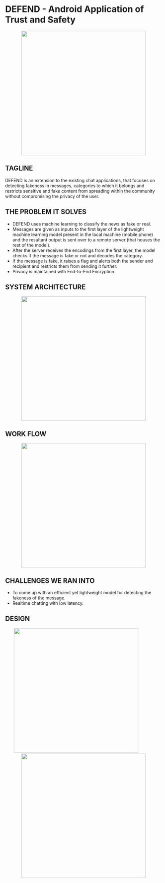 # DEFEND - Android Application of Trust and Safety

<p align="center">
<img src="https://github.com/atharva-satpute/propublic_androiddevelopment_hack21/blob/main/Images/DEFEND.jpg" height="400">
</p>

## TAGLINE
DEFEND is an extension to the existing chat applications, that focuses on detecting fakeness in messages, categories to which it belongs and restricts sensitive and fake content from spreading within the community without compromising the privacy of the user.

## THE PROBLEM IT SOLVES
<ul>
<li>DEFEND uses machine learning to classify the news as fake or real.</li>
<li>Messages are given as inputs to the first layer of the lightweight machine learning model present in the local machine (mobile phone) and the resultant output is sent over to a remote server (that houses the rest of the model). </li>
<li>After the server receives the encodings from the first layer, the model checks if the message is fake or not and decodes the category. </li>
<li>If the message is fake, it raises a flag and alerts both the sender and recipient and restricts them from sending it further. </li>
<li>Privacy is maintained with End-to-End Encryption. </li>
</ul>

## SYSTEM ARCHITECTURE
<p align="center">
<img src="https://github.com/atharva-satpute/propublic_androiddevelopment_hack21/blob/main/Images/System%20Architecture.jpeg" height="400">
</p>

## WORK FLOW
<p align="center">
<img src="https://github.com/atharva-satpute/propublic_androiddevelopment_hack21/blob/main/Images/Workflow.jpeg" height="400">
</p>

## CHALLENGES WE RAN INTO
<ul>
<li>To come up with an efficient yet lightweight model for detecting the fakeness of the message. </li>
<li>Realtime chatting with low latency.</li>
</ul>

## DESIGN
<p align="center">
<img src="https://github.com/atharva-satpute/propublic_androiddevelopment_hack21/blob/main/Images/ScreenShot1.jpeg" height="400"> &nbsp;&nbsp;&nbsp;&nbsp;&nbsp;&nbsp;&nbsp;&nbsp;&nbsp;&nbsp;&nbsp; <img src="https://github.com/atharva-satpute/propublic_androiddevelopment_hack21/blob/main/Images/ScreenShot2.jpeg" height="400">
</p>
